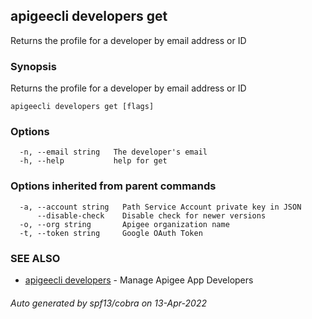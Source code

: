## apigeecli developers get

Returns the profile for a developer by email address or ID

### Synopsis

Returns the profile for a developer by email address or ID

```
apigeecli developers get [flags]
```

### Options

```
  -n, --email string   The developer's email
  -h, --help           help for get
```

### Options inherited from parent commands

```
  -a, --account string   Path Service Account private key in JSON
      --disable-check    Disable check for newer versions
  -o, --org string       Apigee organization name
  -t, --token string     Google OAuth Token
```

### SEE ALSO

* [apigeecli developers](apigeecli_developers.md)	 - Manage Apigee App Developers

###### Auto generated by spf13/cobra on 13-Apr-2022

